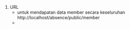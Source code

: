 1. URL
    - untuk mendapatan data member secara keseluruhan
	http://localhost/absence/public/member	
    - 